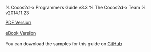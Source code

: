 % Cocos2d-x Programmers Guide v3.3
% The Cocos2d-x Team
% v2014.11.23

[PDF Version](http://cocos2d-x.org/programmersguide/ProgrammersGuide.pdf)
<br /><br />
[eBook Version](http://cocos2d-x.org/programmersguide/ProgrammersGuide.epub)
<br /><br />
You can download the samples for this guide on [GitHub](https://github.com/chukong/programmers-guide-samples)
<br /><br />
